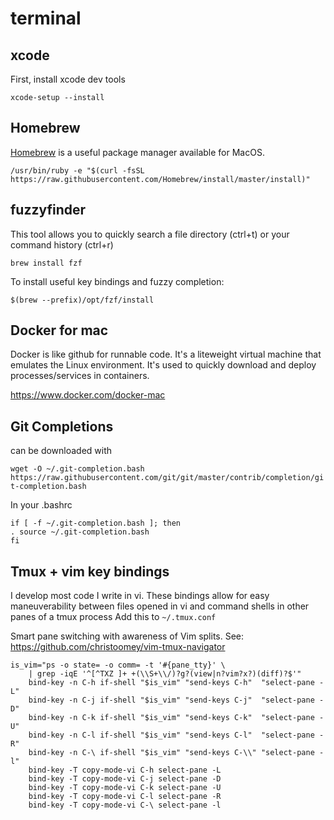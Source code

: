 # terminal

## xcode
First, install xcode dev tools

`xcode-setup --install`

## Homebrew

[Homebrew](https://brew.sh/) is a useful package manager available for MacOS.

`/usr/bin/ruby -e "$(curl -fsSL https://raw.githubusercontent.com/Homebrew/install/master/install)"`

## fuzzyfinder
This tool allows you to quickly search a file directory (ctrl+t) or
your command history (ctrl+r)

`brew install fzf`

To install useful key bindings and fuzzy completion:

`$(brew --prefix)/opt/fzf/install`

## Docker for mac
Docker is like github for runnable code. It's a liteweight virtual machine that emulates
the Linux environment. It's used to quickly download and deploy processes/services in
containers.

https://www.docker.com/docker-mac

## Git Completions

can be downloaded with

`wget -O ~/.git-completion.bash https://raw.githubusercontent.com/git/git/master/contrib/completion/git-completion.bash`

In your .bashrc

```
if [ -f ~/.git-completion.bash ]; then
. source ~/.git-completion.bash
fi
```

## Tmux + vim key bindings
I develop most code I write in vi. These bindings allow for easy maneuverability between files
opened in vi and command shells in other panes of a tmux process Add this to `~/.tmux.conf`

Smart pane switching with awareness of Vim splits.
See: https://github.com/christoomey/vim-tmux-navigator

```
is_vim="ps -o state= -o comm= -t '#{pane_tty}' \
    | grep -iqE '^[^TXZ ]+ +(\\S+\\/)?g?(view|n?vim?x?)(diff)?$'"
    bind-key -n C-h if-shell "$is_vim" "send-keys C-h"  "select-pane -L"
    bind-key -n C-j if-shell "$is_vim" "send-keys C-j"  "select-pane -D"
    bind-key -n C-k if-shell "$is_vim" "send-keys C-k"  "select-pane -U"
    bind-key -n C-l if-shell "$is_vim" "send-keys C-l"  "select-pane -R"
    bind-key -n C-\ if-shell "$is_vim" "send-keys C-\\" "select-pane -l"
    bind-key -T copy-mode-vi C-h select-pane -L
    bind-key -T copy-mode-vi C-j select-pane -D
    bind-key -T copy-mode-vi C-k select-pane -U
    bind-key -T copy-mode-vi C-l select-pane -R
    bind-key -T copy-mode-vi C-\ select-pane -l
```
